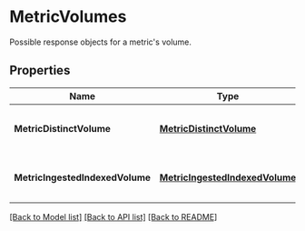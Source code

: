 # MetricVolumes

Possible response objects for a metric's volume.

## Properties
Name | Type | Description | Notes
------------ | ------------- | ------------- | -------------
**MetricDistinctVolume** | [**MetricDistinctVolume**](MetricDistinctVolume.md) | Container class of the relevant properties. |
**MetricIngestedIndexedVolume** | [**MetricIngestedIndexedVolume**](MetricIngestedIndexedVolume.md) | Container class of the relevant properties. |

[[Back to Model list]](README.md#documentation-for-models) [[Back to API list]](README.md#documentation-for-api-endpoints) [[Back to README]](README.md)


